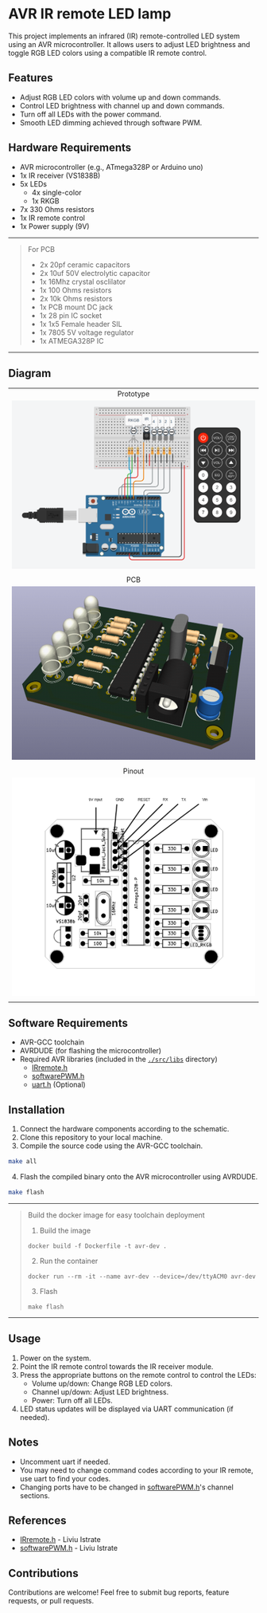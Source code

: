# AVR IR remote LED lamp

This project implements an infrared (IR) remote-controlled LED system using an AVR microcontroller. It allows users to adjust LED brightness and toggle RGB LED colors using a compatible IR remote control.

## Features

- Adjust RGB LED colors with volume up and down commands.
- Control LED brightness with channel up and down commands.
- Turn off all LEDs with the power command.
- Smooth LED dimming achieved through software PWM.

## Hardware Requirements

- AVR microcontroller (e.g., ATmega328P or Arduino uno)
- 1x IR receiver (VS1838B)
- 5x LEDs
  - 4x single-color
  - 1x RKGB
- 7x 330 Ohms resistors
- 1x IR remote control
- 1x Power supply (9V)
---
>For PCB
>- 2x 20pf ceramic capacitors
>- 2x 10uf 50V electrolytic capacitor
>- 1x 16Mhz crystal osclilator
>- 1x 100 Ohms resistors
>- 2x 10k Ohms resistors
>- 1x PCB mount DC jack
>- 1x 28 pin IC socket
>- 1x 1x5 Female header SIL
>- 1x 7805 5V voltage regulator
>- 1x ATMEGA328P IC
---
## Diagram
||
|:--:|
|Prototype|
|![Diagram](assets/Diagram.png)|
||
|PCB|
|![PCB](assets/PCB.png)|
||
|Pinout|
|![Components](assets/Components.png)|
||
## Software Requirements

- AVR-GCC toolchain
- AVRDUDE (for flashing the microcontroller)
- Required AVR libraries (included in the [`./src/libs`](./src/libs) directory)
  - [IRremote.h](./src/libs/IRremote.h)
  - [softwarePWM.h](./src/libs/softwarePWM.h)
  - [uart.h](./src/libs/uart.h) (Optional)

## Installation

1. Connect the hardware components according to the schematic.
2. Clone this repository to your local machine.
3. Compile the source code using the AVR-GCC toolchain.
```bash
make all
```
4. Flash the compiled binary onto the AVR microcontroller using AVRDUDE.
```bash
make flash
```
---
>Build the docker image for easy toolchain deployment
>1. Build the image
>```
>docker build -f Dockerfile -t avr-dev .
>```
>2. Run the container
>```
>docker run --rm -it --name avr-dev --device=/dev/ttyACM0 avr-dev
>```
>3. Flash
>```
>make flash
>```
---
## Usage

1. Power on the system.
2. Point the IR remote control towards the IR receiver module.
3. Press the appropriate buttons on the remote control to control the LEDs:
   - Volume up/down: Change RGB LED colors.
   - Channel up/down: Adjust LED brightness.
   - Power: Turn off all LEDs.
4. LED status updates will be displayed via UART communication (if needed).

## Notes
- Uncomment uart if needed.
- You may need to change command codes according to your IR remote, use uart to find your codes.
- Changing ports have to be changed in [softwarePWM.h](./src/libs/softwarePWM.h)'s channel sections.

## References
- [IRremote.h](https://www.programming-electronics-diy.xyz/2022/08/ir-remote-control-library-for-avr.html) - Liviu Istrate
- [softwarePWM.h](https://www.programming-electronics-diy.xyz/2021/02/multi-channel-software-pwm-library-for.html) - Liviu Istrate

## Contributions

Contributions are welcome! Feel free to submit bug reports, feature requests, or pull requests.

